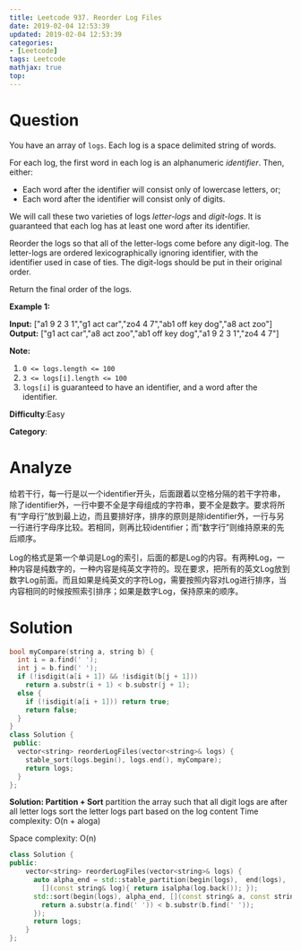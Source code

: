 ```yaml
---
title: Leetcode 937. Reorder Log Files
date: 2019-02-04 12:53:39
updated: 2019-02-04 12:53:39
categories: 
- [Leetcode]
tags: Leetcode
mathjax: true
top:
---
```


# Question

You have an array of  `logs`. Each log is a space delimited string of words.

For each log, the first word in each log is an alphanumeric  _identifier_. Then, either:

- Each word after the identifier will consist only of lowercase letters, or;
- Each word after the identifier will consist only of digits.

We will call these two varieties of logs  _letter-logs_  and  _digit-logs_. It is guaranteed that each log has at least one word after its identifier.

Reorder the logs so that all of the letter-logs come before any digit-log. The letter-logs are ordered lexicographically ignoring identifier, with the identifier used in case of ties. The digit-logs should be put in their original order.

Return the final order of the logs.

**Example 1:**

**Input:** ["a1 9 2 3 1","g1 act car","zo4 4 7","ab1 off key dog","a8 act zoo"]
**Output:** ["g1 act car","a8 act zoo","ab1 off key dog","a1 9 2 3 1","zo4 4 7"]

**Note:**

1. `0 <= logs.length <= 100`
2. `3 <= logs[i].length <= 100`
3. `logs[i]`  is guaranteed to have an identifier, and a word after the identifier.

**Difficulty**:Easy

**Category**:

<!-- more -->

# Analyze

给若干行，每一行是以一个identifier开头，后面跟着以空格分隔的若干字符串，除了identifier外，一行中要不全是字母组成的字符串，要不全是数字。要求将所有“字母行”放到最上边，而且要排好序，排序的原则是除identifier外，一行与另一行进行字母序比较。若相同，则再比较identifier；而“数字行”则维持原来的先后顺序。

Log的格式是第一个单词是Log的索引，后面的都是Log的内容。有两种Log，一种内容是纯数字的，一种内容是纯英文字符的。现在要求，把所有的英文Log放到数字Log前面。而且如果是纯英文的字符Log，需要按照内容对Log进行排序，当内容相同的时候按照索引排序；如果是数字Log，保持原来的顺序。

# Solution

```cpp
bool myCompare(string a, string b) {
  int i = a.find(' ');
  int j = b.find(' ');
  if (!isdigit(a[i + 1]) && !isdigit(b[j + 1]))
    return a.substr(i + 1) < b.substr(j + 1);
  else {
    if (!isdigit(a[i + 1])) return true;
    return false;
  }
}
class Solution {
 public:
  vector<string> reorderLogFiles(vector<string>& logs) {
    stable_sort(logs.begin(), logs.end(), myCompare);
    return logs;
  }
};
```


**Solution: Partition + Sort**
partition the array such that all digit logs are after all letter logs
sort the letter logs part based on the log content
Time complexity: O(n + aloga)

Space complexity: O(n)

```cpp
class Solution {
public:
    vector<string> reorderLogFiles(vector<string>& logs) {
      auto alpha_end = std::stable_partition(begin(logs),  end(logs), 
        [](const string& log){ return isalpha(log.back()); });
      std::sort(begin(logs), alpha_end, [](const string& a, const string& b){
        return a.substr(a.find(' ')) < b.substr(b.find(' '));
      });
      return logs;
    }
};
```